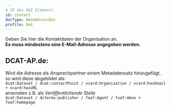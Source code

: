 ```yaml
---
# ID des GUI Elements
id: contact
docType: BmiAddressDoc
profile: bmi
---
```



Geben Sie hier die Kontaktdaten der Organisation an.<br />
**Es muss mindestens eine E-Mail-Adresse angegeben werden.**

## DCAT-AP.de:
Wird die Adresse als *Ansprechpartner* einem Metadatensatz hinzugefügt, so wird diese abgebildet als:<br />
`dcat:Dataset / dcat:contactPoint / vcard:Organization / vcard:hasEmail + vcard:hasURL`<br />
ansonsten z.B. als *Veröffentlichende Stelle*<br />
`dcat:Dataset / dcterms:publisher / foaf:Agent / foaf:mbox + foaf:homepage`
